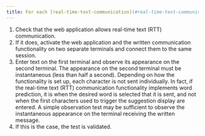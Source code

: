 ```yaml
---
title: For each [real-time-text-communication](#real-time-text-communication) web application, the transmission time for each [input unit](#input-unit) is 500ms or less. Is this rule respected?
---
```


1. Check that the web application allows real-time text (RTT) communication.
2. If it does, activate the web application and the written communication functionality on two separate terminals and connect them to the same session.
3. Enter text on the first terminal and observe its appearance on the second terminal. The appearance on the second terminal must be instantaneous (less than half a second). Depending on how the functionality is set up, each character is not sent individually. In fact, if the real-time text (RTT) communication functionality implements word prediction, it is when the desired word is selected that it is sent, and not when the first characters used to trigger the suggestion display are entered. A simple observation test may be sufficient to observe the instantaneous appearance on the terminal receiving the written message.
4. If this is the case, the test is validated.
